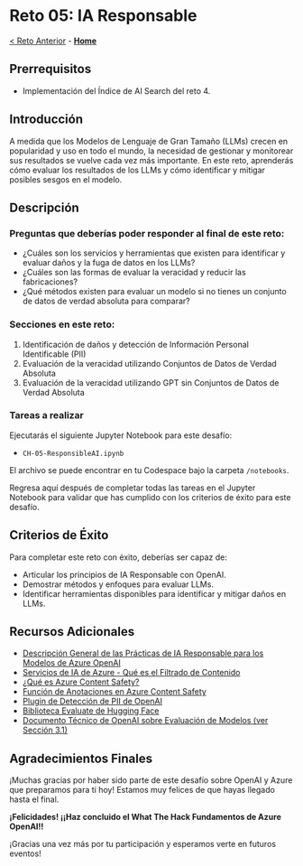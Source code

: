 # Reto 05: IA Responsable

[< Reto Anterior](./Challenge-04.md) - **[Home](../README.md)**

## Prerrequisitos

- Implementación del Índice de AI Search del reto 4.

## Introducción

A medida que los Modelos de Lenguaje de Gran Tamaño (LLMs) crecen en popularidad y uso en todo el mundo, la necesidad de gestionar y monitorear sus resultados se vuelve cada vez más importante. En este reto, aprenderás cómo evaluar los resultados de los LLMs y cómo identificar y mitigar posibles sesgos en el modelo.

## Descripción

### Preguntas que deberías poder responder al final de este reto:
- ¿Cuáles son los servicios y herramientas que existen para identificar y evaluar daños y la fuga de datos en los LLMs?
- ¿Cuáles son las formas de evaluar la veracidad y reducir las fabricaciones?
- ¿Qué métodos existen para evaluar un modelo si no tienes un conjunto de datos de verdad absoluta para comparar?

### Secciones en este reto:
1. Identificación de daños y detección de Información Personal Identificable (PII)
2. Evaluación de la veracidad utilizando Conjuntos de Datos de Verdad Absoluta
3. Evaluación de la veracidad utilizando GPT sin Conjuntos de Datos de Verdad Absoluta

### Tareas a realizar
Ejecutarás el siguiente Jupyter Notebook para este desafío:

- `CH-05-ResponsibleAI.ipynb`

El archivo se puede encontrar en tu Codespace bajo la carpeta `/notebooks`.

Regresa aquí después de completar todas las tareas en el Jupyter Notebook para validar que has cumplido con los criterios de éxito para este desafío.

## Criterios de Éxito

Para completar este reto con éxito, deberías ser capaz de:
- Articular los principios de IA Responsable con OpenAI.
- Demostrar métodos y enfoques para evaluar LLMs.
- Identificar herramientas disponibles para identificar y mitigar daños en LLMs.

## Recursos Adicionales

- [Descripción General de las Prácticas de IA Responsable para los Modelos de Azure OpenAI](https://learn.microsoft.com/en-us/legal/cognitive-services/openai/overview)
- [Servicios de IA de Azure - Qué es el Filtrado de Contenido](https://learn.microsoft.com/es-mx/azure/cognitive-services/openai/concepts/content-filter)
- [¿Qué es Azure Content Safety?](https://learn.microsoft.com/es-mx/azure/cognitive-services/content-safety/overview)
- [Función de Anotaciones en Azure Content Safety](https://learn.microsoft.com/es-mx/azure/cognitive-services/openai/concepts/content-filter#annotations-preview)
- [Plugin de Detección de PII de OpenAI](https://github.com/openai/chatgpt-retrieval-plugin/tree/main#plugins)
- [Biblioteca Evaluate de Hugging Face](https://huggingface.co/docs/evaluate/index)
- [Documento Técnico de OpenAI sobre Evaluación de Modelos (ver Sección 3.1)](https://cdn.openai.com/papers/gpt-4-system-card.pdf)

## Agradecimientos Finales

¡Muchas gracias por haber sido parte de este desafío sobre OpenAI y Azure que preparamos para ti hoy! Estamos muy felices de que hayas llegado hasta el final.

**¡Felicidades! ¡¡Haz concluido el What The Hack Fundamentos de Azure OpenAI!!**

¡Gracias una vez más por tu participación y esperamos verte en futuros eventos!
